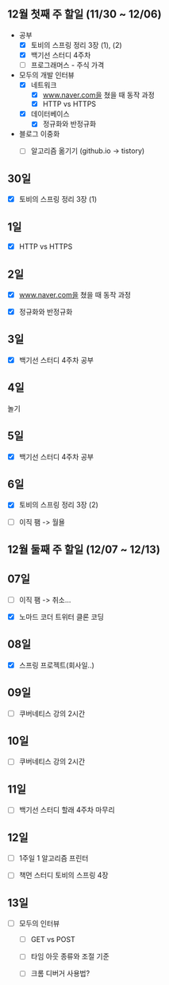 ## 12월 첫째 주 할일 (11/30 ~ 12/06)

- 공부
  - [x] 토비의 스프링 정리 3장 (1), (2)
  - [x] 백기선 스터디 4주차
  - [ ] 프로그래머스 - 주식 가격
- 모두의 개발 인터뷰
  - [x] 네트워크
    - [x] www.naver.com을 쳤을 때 동작 과정
    - [x] HTTP vs HTTPS 
  - [x] 데이터베이스
    - [x] 정규화와 반정규화
- 블로그 이중화
  - [ ] 알고리즘 옮기기 (github.io -> tistory)


## 30일

- [x] 토비의 스프링 정리 3장 (1)


## 1일

- [x] HTTP vs HTTPS 


## 2일

- [x] www.naver.com을 쳤을 때 동작 과정
- [x] 정규화와 반정규화


## 3일

- [x] 백기선 스터디 4주차 공부


## 4일

놀기


## 5일

- [x] 백기선 스터디 4주차 공부


## 6일

- [x] 토비의 스프링 정리 3장 (2)
- [ ] 이직 팸 -> 월욜


## 12월 둘째 주 할일 (12/07 ~ 12/13)

## 07일

- [ ] 이직 팸 -> 취소...
- [x] 노마드 코더 트위터 클론 코딩


## 08일

- [x] 스프링 프로젝트(회사일..)


## 09일

- [ ] 쿠버네티스 강의 2시간


## 10일

- [ ] 쿠버네티스 강의 2시간


## 11일

- [ ] 백기선 스터디 할래 4주차 마무리


## 12일

- [ ] 1주일 1 알고리즘 프린터
- [ ] 책먼 스터디 토비의 스프링 4장


## 13일

- [ ] 모두의 인터뷰 
  - [ ] GET vs POST
  - [ ] 타임 아웃 종류와 조절 기준
  - [ ] 크롬 디버거 사용법?
 